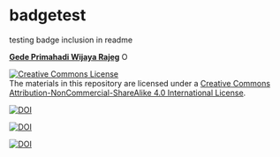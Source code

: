 # badgetest
testing badge inclusion in readme

[__Gede Primahadi Wijaya Rajeg__](https://figshare.com/authors/Gede_Primahadi_Wijaya_Rajeg/1234749) <a itemprop="sameAs" content="https://orcid.org/0000-0002-2047-8621" href="https://orcid.org/0000-0002-2047-8621" target="orcid.widget" rel="noopener noreferrer" style="vertical-align:top;"><img src="https://orcid.org/sites/default/files/images/orcid_16x16.png" style="width:1em;margin-right:.5em;" alt="ORCID iD icon"></a>

<a rel="license" href="http://creativecommons.org/licenses/by-nc-sa/4.0/"><img alt="Creative Commons License" style="border-width:0" src="https://i.creativecommons.org/l/by-nc-sa/4.0/88x31.png" /></a><br />The materials in this repository are licensed under a <a rel="license" href="http://creativecommons.org/licenses/by-nc-sa/4.0/">Creative Commons Attribution-NonCommercial-ShareAlike 4.0 International License</a>.

[![DOI](https://img.shields.io/badge/doi-10.26180/5c6e1160b8d8a-blue.svg?style=flat&labelColor=whitesmoke&logo=data%3Aimage%2Fpng%3Bbase64%2CiVBORw0KGgoAAAANSUhEUgAAAB8AAAAfCAYAAAAfrhY5AAAJsklEQVR42qWXd1DTaRrHf%2BiB2Hdt5zhrAUKz4IKEYu9IGiGFFJJQ0gkJCAKiWFDWBRdFhCQUF3UVdeVcRQEBxUI3yY9iEnQHb3bdW1fPubnyz%2F11M7lvEHfOQee2ZOYzPyDv%2B3yf9%2Fk95YX4fx%2BltfUt08GcFEuPR4U9hDDZ%2FVngIlhb%2FSiI6InkTgLzgDcgfvtnovhH4BzoVlrbwr55QnhCtBW4QHXnFrZbPBaQoBh4%2FSYH2EnpBEtqcDMVzB93wA%2F8AFwa23XFGcc8CkT3mxz%2BfXWtq9T9IQlLIXYEuHojudb%2BCM7Hgdq8ydi%2FAHiBXyY%2BLjwFlAEnS6Jnar%2FvnQVhvdzasad0eKvWZKe8hvDB2ofLZ%2FZEcWsh%2BhyIuyO5Bxs2iZIE4nRv7NWAb0EO8AC%2FWPxjYAWuOEX2MSXZVgPxzmRL3xKz3ScGpx6p6QnOx4mDIFqO0w6Q4fEhO5IzwxlSwyD2FYHzwAW%2BAZ4fEsf74gCumykwNHskLM7taQxLYjjIyy8MUtraGhTWdkfhkFJqtvuVl%2F9l2ZquDfEyrH8B0W06nnpH3JtIyRGpH1iJ6SfxDIHjRXHJmdQjLpfHeN54gnfFx4W9QRnovx%2FN20aXZeTD2J84hn3%2BqoF2Tqr14VqTPUCIcP%2B5%2Fly4qC%2BUL3sYxSvNj1NwsVYPsWdMUfomsdkYm3Tj0nbV0N1wRKwFe1MgKACDIBdMAhPE%2FwicwNWxll8Ag40w%2BFfhibJkGHmutjYeQ8gVlaN%2BjO51nDysa9TwNUFMqaGbKdRJZFfOJSp6mkRKsv0rRIpEVWjAvyFkxNOEpwvcAVPfEe%2Bl8ojeNTx3nXLBcWRrYGxSRjDEk0VlpxYrbe1ZmaQ5xuT0u3r%2B2qe5j0J5uytiZPGsRL2Jm32AldpxPUNJ3jmmsN4x62z1cXrbedXBQf2yvIFCeZrtyicZZG2U2nrrBJzYorI2EXLrvTfCSB43s41PKEvbZDEfQby6L4JTj%2FfIwam%2B4%2BwucBu%2BDgNK05Nle1rSt9HvR%2FKPC4U6LTfvUIaip1mjIa8fPzykii23h2eanT57zQ7fsyYH5QjywwlooAUcAdOh5QumgTHx6aAO7%2FL52eaQNEShrxfhL6albEDmfhGflrsT4tps8gTHNOJbeDeBlt0WJWDHSgxs6cW6lQqyg1FpD5ZVDfhn1HYFF1y4Eiaqa18pQf3zzYMBhcanlBjYfgWNayAf%2FASOgklu8bmgD7hADrk4cRlOL7NSOewEcbqSmaivT33QuFdHXj5sdvjlN5yMDrAECmdgDWG2L8P%2BAKLs9ZLZ7dJda%2BB4Xl84t7QvnKfvpXJv9obz2KgK8dXyqISyV0sXGZ0U47hOA%2FAiigbEMECJxC9aoKp86re5O5prxOlHkcksutSQJzxZRlPZmrOKhsQBF5zEZKybUC0vVjG8PqOnhOq46qyDTDnj5gZBriWCk4DvXrudQnXQmnXblebhAC2cCB6zIbM4PYgGl0elPSgIf3iFEA21aLdHYLHUQuVkpgi02SxFdrG862Y8ymYGMvXDzUmiX8DS5vKZyZlGmsSgQqfLub5RyLNS4zfDiZc9Edzh%2FtCE%2BX8j9k%2FqWB071rcZyMImne1SLkL4GRw4UPHMV3jjwEYpPG5uW5fAEot0aTSJnsGAwHJi2nvF1Y5OIqWziVCQd5NT7t6Q8guOSpgS%2Fa1dSRn8JGGaCD3BPXDyQRG4Bqhu8XrgAp0yy8DMSvvyVXDgJcJTcr1wQ2BvFKf65jqhvmxXUuDpGBlRvV36XvGjQzLi8KAKT2lYOnmxQPGorURSV0NhyTIuIyqOmKTMhQ%2BieEsgOgpc4KBbfDM4B3SIgFljvfHF6cef7qpyLBXAiQcXvg5l3Iunp%2FWv4dH6qFziO%2BL9PbrimQ9RY6MQphEfGUpOmma7KkGzuS8sPUFnCtIYcKCaI9EXo4HlQLgGrBjbiK5EqMj2AKWt9QWcIFMtnVvQVDQV9lXJJqdPVtUQpbh6gCI2Ov1nvZts7yYdsnvRgxiWFOtNJcOMVLn1vgptVi6qrNiFOfEjHCDB3J%2BHDLqUB77YgQGwX%2Fb1eYna3hGKdlqJKIyiE4nSbV8VFgxmxR4b5mVkkeUhMgs5YTi4ja2XZ009xJRHdkfwMi%2BfocaancuO7h%2FMlcLOa0V%2FSw6Dq47CumRQAKhgbOP8t%2BMTjuxjJGhXCY6XpmDDFqWlVYbQ1aDJ5Cptdw4oLbf3Ck%2BdWkVP0LpH7s9XLPXI%2FQX8ws%2Bj2In63IcRvOOo%2BTTjiN%2BlssfRsanW%2B3REVKoavBOAPTXABW4AL7e4NygHdpAKBscmlDh9Jysp4wxbnUNna3L3xBvyE1jyrGIkUHaqQMuxhHElV6oj1picvgL1QEuS5PyZTEaivqh5vUCKJqOuIgPFGESns8kyFk7%2FDxyima3cYxi%2FYOQCj%2F%2B9Ms2Ll%2Bhn4FmKnl7JkGXQGDKDAz9rUGL1TIlBpuJr9Be2JjK6qPzyDg495UxXYF7JY1qKimw9jWjF0iV6DRIqE%2B%2FeWG0J2ofmZTk0mLYVd4GLiFCOoKR0Cg727tWq981InYynvCuKW43aXgEjofVbxIqrm0VL76zlH3gQzWP3R3Bv9oXxclrlO7VVtgBRpSP4hMFWJ8BrUSBCJXC07l40X4jWuvtc42ofNCxtlX2JH6bdeojXgTh5TxOBKEyY5wvBE%2BACh8BtOPNPkApjoxi5h%2B%2FFMQQNpWvZaMH7MKFu5Ax8HoCQdmGkJrtnOiLHwD3uS5y8%2F2xTSDrE%2F4PT1yqtt6vGe8ldMBVMEPd6KwqiYECHDlfbvzphcWP%2BJiZuL5swoWQYlS%2Br7Yu5mNUiGD2retxBi9fl6RDGn4Ti9B1oyYy%2BMP5G87D%2FCpRlvdnuy0PY6RC8BzTA40NXqckQ9TaOUDywkYsudxJzPgyDoAWn%2BB6nEFbaVxxC6UXjJiuDkW9TWq7uRBOJocky9iMfUhGpv%2FdQuVVIuGjYqACbXf8aa%2BPeYNIHZsM7l4s5gAQuUAzRUoT51hnH3EWofXf2vkD5HJJ33vwE%2FaEWp36GHr6GpMaH4AAPuqM5eabH%2FhfG9zcCz4nN6cPinuAw6IHwtvyB%2FdO1toZciBaPh25U0ducR2PI3Zl7mokyLWKkSnEDOg1x5fCsJE9EKhH7HwFNhWMGMS7%2BqxyYsbHHRUDUH4I%2FAheQY7wujJNnFUH4KdCju83riuQeHU9WEqNzjsJFuF%2FdTDAZ%2FK7%2F1WaAU%2BAWymT59pVMT4g2AxcwNa0XEBDdBDpAPvgDIH73R25teeuAF5ime2Ul0OUIiG4GpSAEJeYW9wDTf43wfwHgHLKJoPznkwAAAABJRU5ErkJggg%3D%3D)](http://dx.doi.org/10.26180/5c6e1160b8d8a)

[![DOI](https://img.shields.io/badge/doi-10.26180/5c6e1160b8d8a-blue.svg?style=flat&labelColor=gainsboro&logoWidth=40&logo=data%3Aimage%2Fpng%3Bbase64%2CiVBORw0KGgoAAAANSUhEUgAAAFAAAAAZCAYAAACmRqkJAAAKi0lEQVR4Ae3ZaVBUV97H8evuE0EfH32MmkcfoyAuGjXKgkvMaFRAFuiloemWvRuEXlgEBREXBYJiXAQUFeKocUniQiKogAJhQWwWENDEjLNYvjFLzUzNkplEZb5kTme6nCRjKlOpSZlb9SmL2%2Ffcuv3re87%2FnKP0TYfOcslqPMbt63xBKuh09MTxgi7HKT1Sj1TvKp%2BMkZB6%2FXT8c4AjUYPyVdfb7Qs6HTIJ8EHe7Ul%2B152CphDabRQ0uMr7%2FRQgh%2B8qU6%2FBiPDVGv0jq0uGE94b0ZZ3j%2B25MTetoMsh%2FWD91OBqT9%2Fsehd5EqGV17nKMzTqOHvaRMMLEp7qACfinq%2FW1BBx5ZxB13x5X3Jr1v%2Fz9pUcaHU63PiicjrhvXfNRbY1Th49Q6Y1vu6zyqSjzX3aVIgf4OkKToxhgxpd5OMzV0bYE4CRN1Chu34pnTfwnV03FiTlfzDRXBHo6dfgIq8sX6ByV6vjthGc0UdrrPPVGFQBxlSjzJQWENVUZkebceiLpyM8IZSx7O7Zl4JivUNMZX5h8Rt4%2B2L0llKfgu6JKa%2BXvpB5bZ48%2Ba3F6lil2pDkE2rODzCsU0VUnNFHNZQqdS3lx3Utl%2FMILQcfYt5TEeC1GSprgAq0XlgYGLQyxJTlr0uK0DVX7E5s2ZtOgHvLw5fLK9xVmcqguEj%2F2LXbwsvPBkZZKl4j5NcIKinaUsLbejFWZ7m8Do2cmwnb4cFqArRwx3TEYzi%2Bz7DTD0uhxnj8cAEWWUZK%2BTcdhh4pmTWUsW01Y1uCUmNY7Rtqzo5svJSS0poVXtg6yVj7sn9qunek3j8xPVXXeMFoaDkev6lDF7ene7Y5r2taNAXmEBXaP69zevaOjuUeeZ0zhzJuPsM5CdYvOhZVqBMhBqIVDt8zwGdQjR4of9AA%2BXJjUFpww7GodnHAQca4srDAWCXjW3pETal%2BbfumuOLKqSm17vIQtWr1Uu3JYy6JbXuXFbRN1R8pm5byxtG5CcdOz9EUVc7I5IeQEWQ7wWVwzwrsRn%2BbAFeiCxNsKv5Y9P03BFgjAlT90AGOQy2T47fObl00ocFZHl%2B2UGXw0RjzNUWHTPFthckHWh18al8KsGuaFigVVzlKuY%2BG9z37qvuoGlelpsJVldrgrFjbOE%2BeWe8uW18W84qCqc4s7tmCIgzI75hs%2FaJKNFu7rF%2BIIIhr%2BmIQ%2Btn8LQkDMQOeWAYnDHgsQI3NNU7W9j4h5t72o%2FEyvLEQ%2F%2Bu7ymzbOxbCAeOxAgtghz6YgOVYiufEOUlqu0M37ho%2BYn%2FnpJT8bsejVSt90uqdFdlGmV7hF7cuWXetNCShLX%2BI3nKhN%2ByvCs%2Bs6GQpWB33fzKNQR%2BqWr022yvc94q7spBCY%2Bbzkou6ZfJNPf89ZN%2FdidYHnIsKfIzjCMIc7MAwSJiMPFxGMcKQixGwx07R%2FiEe4CNsxFCbAJvwifj8LkIgYRHa8Lm47jNY8AokmMS5NryPh%2FijOB%2BOX4h7foEuyPHlisMtylJpzu1YspkQ36YbLqnx8F1X4abaqmYs9DGmLlrk4CE9XlHlKZskxfpt%2FUJLzyhV23dG%2BITF72fqo9njEaokwIu8lSbG1N4wx273CrP%2B%2BjniQVZhGrzQjlEioFIRcjDM6MIdjBVtHogvl4W9qIX8sTfwU5SgU%2FzdhdGYLcJ9BzvRID6vgx2SxN8PUI9KnIEWH4n7FuIo%2FoRfYV5vMMV4wHRFs%2BvG%2FKl05ZrDVdP11T7eulK3oNQcz%2FAXcj3DpMePjO44KetDL2lDh%2FmV1S3nNoeWnJb7RSXmMJl%2BI0GmH13rKs8lvEdQwfoWKmCxdmGbAEdgAW5jFiQhBb8WXSYTPSjGCBHaMPR5LMANkOCM%2B%2FgD3MS5Z8W1ElzwW3HNJCSI9tcw2ub%2BO8T5LPTBQBy1nusNcB7ztximI1sIsSSzXb04v3vyusJmx63nMufHXlV6LvpEShDd9x%2FHFYWXVPuSX7%2FD7zmpcjuWRupbyvaHnj8Z7BNsUFCArm70iTRcd5bFEN7oxwJs%2FpoA%2FwfBaLJ2Z2EFbmEsNKL7fYYPUI9DIqj%2Fsgkw0CasW%2BL6RbBDFI7gTZSKzz6Gk02AJ23G3QF4xybYU8INce6s5CJNlTyXhYwKv%2FRWMiEeimquzIhrPpGzuSNCsbvLec2%2Brpmh2e0yu%2FxOp96wv6p8X0xeIZW5Bo2%2F6ucdvb%2FdMWVDm8lX11pRpD16OJ6VyZsrQ8yK%2BVFJ9h4UhwEHDj5JgGE23UkSfoZujMMzSESNCPBT9KAFjqi2rcIYZRPgYmzDQ9xDLSz4%2FGsCPIE%2BNkWrTJy%2FhRrRthpVyJJExbnmG2I%2B6x%2BT%2FHxYyQkzQfJGlufpWy6bYlvPUEgu%2BHlHJA5boo7rE3blnBR7r6mv%2BvCBMYEag%2Faqsyr1%2BIk5a%2Fd2z9zGBDpZ31qulCWk9443Hfg5BuJJAgxAG0ZBEmS4DZ7RKIliMVi0d8UvRUCeuPoNAf4Z%2FmgV13pAwiwR3iffFKBQJM5noB%2F6Y5h45v7Wwf0cDtD1DlMIeiugWmZOy5Cv3RgjX7%2FF4GdMXasOjgurmqdafqpojltml9IjvOJ8NMu9lNL5gQmXdMu0BTefz8loMyoJvivs3VMZvhpjqaig%2FZ8gwJGYIsIKRh%2FY4wh%2Bg%2FGQoxYbREgZ%2BB3uww1V3xKgN%2BrwCNtF4Pvx8NveQCEYX%2BAukhCIYuHZLy%2FyDjHbJQfo7PTK1dEBWqPBX2vS%2B2hNW1XquDURypiwXStCjVWuyrSKQC%2FdoUaHtOT2HENoyal4b40x7rK7ylip9NIV3Jy0P6fD24fl3Ra6uoe3PNqOH2Pw3x%2FC8K8CHIU%2BIpQ7OI8yNOJ9TMJO%2FAU9Nn6PjRiGmm%2FpwgsRLQpKjwjuU%2Fz1CQK0R4G4T4%2FwCHWYKlmcA6xr4SA2EzobXeUa9vh21LgpdKxK8hqd5RsaXWS7S9YvlhU2O7ya3ekXrm%2B9lK3KzFH6a4y5V92Ve5hkM4d02EShMestZekE2IxZX7MWdkAgBtmsi9U2lXEwliAOK%2BGLTowThWIZkrEVSSKYgegPOUxwtFmdaBGLsRgg2qeKtosQDh2GYzbisUIEaPvcQ8T5VGzCKowBk2I3mTVALe4wd4tumKcoaZirSKte4RtVrvXwLrw%2BJXV%2F18Ts3BtLEmOaS0yRtRdMfpGJhTKNMbDJWR5V7eEbUNDtcIQAd1PJMwnuJl6E9KQHY7AAHkzQoBkj8B%2B%2FpTWQ4Maezne1P3x1esLBuqmB%2BbccNhJMGetbM%2BGZIi1V%2FoRyOXB77sKVWuPmrd4RBvYQm9ihVue%2F7xDPGljB50MoJmO%2By36gCGsQovCyCGwOarD9R7PLLXZOJjKZvse%2FDQQSvffG7F1rWrZPiLKUX2DPr1hbfHAKb0kDBSeTed5MQj94Pn1xBMvA%2B2IDYTAkcXzXANPRjHq04ACeFeH9aAIcBC3LOq%2FY5pPDeYtO4yRTmzUhbx9LozCEea8ybaHoxDNmVtPltxSVzxhCm3Asg4Tvs683Aa5wwkD8qP9XbgQqUbb6Tp09U5Os3rWiV4jZv2OuvxPdvht70RfST8fjATZd7P33OYzxZ%2FdF7FwcgqPU0yMR2vMYDulpDfBvw%2BGCdBePpq8AAAAASUVORK5CYII%3D)](http://dx.doi.org/10.26180/5c6e1160b8d8a)

[![DOI](https://img.shields.io/badge/doi-10.26180/5c6e1160b8d8a-blue.svg?style=flat&labelColor=gainsboro&logoWidth=40&logo=data%3Aimage%2Fpng%3Bbase64%2CiVBORw0KGgoAAAANSUhEUgAAAMgAAAA%2BCAYAAABuk1SaAAAhUUlEQVR4Ae3dCXhN1%2BL%2F%2F5UhMgsi5kFIoiTmIQilapZ5CBkkiEQECaGlg1ar1WrRmmm5Wi2qSuktipgJMhgkWkOvGqoUHWqe1%2F%2B9v9a5%2F%2F07T04SQ5Tes57n9Zxesvc5ctdnr2GtvY94nGXGAQ8xM89T44jmaAI7iP%2BJYi7mkpj9ncYSdupVqGIIhyvm4jzOYhKc9CHZ4RumsYSdehXmYi5PdRmQ850hHHUwDRsxAVUgph1oaAhIMu5AKtcRBpHpG2oIRx1Mx0ZMQBWIHS3DxdNczMXccjjgK0idWbBOyv7WEJB3IY0MhyEc9lgKqTMb1hBPczEXc0A8cRpS5yAqwBCQYFyGVM6jnS4gHvgZUud7VDQHxFye%2BBLYJ1VjidKw7x6XzP9OMwSkIvZD6mwalLOs9Kw89xqEoBnckIwd2DzjoEf0Jv%2BACjtahjUnAJVREfshdTbDGer9hyLVAc6wgDAXc3lSwlEGY5GF1ejiH58ioqZNNYQkGsdxHYcGZGd0IxxdCMMP%2BAvLURmOE69Utc9sEa6NNzJwEXvgi944jus4nOkb1mNrq3AR1ztFC4cWzjBswE6MgMPfHxJzMYcDGIE7kMoheAQnv6CFoxTKoR46Dshe5%2F7BgdalCMMKSOUu%2Bum6VKMgdT6CJbx2tQzt%2BJ1fpGf3uLSyPeLSbNT7N8NpSOU64iCCaMnMxVz%2BzoBYYzmkzs2AmCE9k49uq04oFmAf3kOZ4bnTBUGwwVeQym300QVkBKTOzK1%2B4SI4dqjo0ndYRf%2B41Fm8x37MhCv6QRqZfa%2Fb9TcGxFzMAQmKTdVeJ0HqnAuMGdo0MXfdBN244zYSdQPzdsjBr%2Fj002WNq2Y2C29KGBqgNr7GOWzZ3TK00fZW98YaeAVSJx0dcQlS50WYA%2FL3F3NI4IFv8SdOIT38lTdtCMNnkFDWvpJxWGithx9aoirqTvuxtgMD8lTC8Dt%2BRQwcd7YMqzv%2F%2BdgqPePS%2FDhnS1hjGqTORJTCOJzB71iMyhCPrZiLuezgKg4LKm8pWEHr9hhC4owmqA2rhG3%2FFoQiEGcgcZDxR%2BNZebXTCMVF%2FIHET1Y2EoTDjnOth1QW7W0WYimkFAF9Ukdzvsv4DTFoj%2BOQOIZ2tFaie%2Bc4a%2F%2BIZK%2BA6CENe%2FToZ%2B8fPkgk5qw1TBJYoVRiDv8NczGXR17U2MAFL%2BA7fIQGnz4fo4XDFjGYgb5wCB3xqmF7SWOEEw6v6Xk%2BtoRiDaSydPrhOlaT%2FqimnXsMbuAyM1TJC5%2BLNkzbboZUFgTGpVkGxg5tEBA1OJxA1GtTppFFwpaVInHPOpekPetSEnPXziAYwYlZa6xVOFpjAVZhEOwhzOXRFnM4gJdwG1LZ8mPjwLIMmiOpvFcgcQOJ%2FuHJWuX0xSh0TMjeZPn%2Bvi6CUKTjEv7CwMym4S05TzpaoCvheC6292C%2FgHtji0Z4BVfwO8GID019SQw%2BvtM6aX9Gz6TcdS9y7gZ03QSvL%2BMOJH7D86hmtAZzHQMgHnVIzMUcEHtshNS5lNUitBVjhAn6cQEVeQ5X8VpqxVziDHwbbpVaQCrhuRk%2FeLRaF9OthlrnkPj2%2ByZBdt3j08qqtQyJDFSkC9WOKeNn%2B36zuHy%2F75YKztUdf0JiBypjBaTOcPTATUidJbB61AExF3NArLEYUuf03uYhdVmPCNe1INcDoob05QrflEr4ByRucZUPnZ1XQ5vK3YN3J16sZsusVQXOkQOJbw4REM6lBWQHJNb1DElyTD6ytTQzYjM5Tzb8kQSp%2FIw6eBG3dS1IB7QyBElnSuLuNYLXkpqwsEIllAtQ60Tm8o8PSDjCNK2xFzdwHi8caxRgyaKdNgaJxnTE%2BYcNtCMgjlTCqThBOL4YkTu51sw8jww19vhl1j6vurnVY7QxTXu6VUM%2B7xjtqwbkqWhDKzQk7IXXWg38fpN2Hl%2F8BYlF8MAqznuc1zcSs1fb9Mva7pyQvSGZsc50%2FiwIVvy9La%2Fv4E%2FcwHZ4QyTh%2Fip%2FGlI1TuiEkRiH8eioC0cqDmE3uuCJDklg%2FH8nWfwwEunKSITDyhzy4rYiLeEbVh2d0Ri2uLceEpemvbrDF6Wjpk8TVEQnNBmQvbasEFIQjGE4NuN7jzkZkT3ac75dHP%2Bvq3W72TOO6cBxV3GBFqhByqld5eimLeP4DWiNJVT4IwQgbkjOAvHCnnfdRu8Z23hE7kS79%2Fb3FHPyqpdD69l57tVe3tNJLPq%2BnEjIWi3Sc6c5DMhe3wKdOEelAQ8w%2FgiMTdVPZy%2FDFUid1yHghVOQSgYcnuyADDH8296GNLIeduaAFLNkdu5saEmq4T18hSgpylgE3NvucRBX8XHo8FcdmVLVxgEH8GZ8VrYNU7za%2BMN3jHS2IxxhasB%2FaI1fZM1u8Wm1OW4%2BpkW%2BPaEyM1I%2BHPcLLhOM9kNzPnV6fW9Kqw8P%2BJXjPI60RlOwD305ZxkswzXshidskIjl7Pt6%2FaP8yuXn5Fd7mK6TC76BVG7gDE5jGAQ8cVJfwf6hATGX2Qc8DSveDqiLah9cqGG5s1GElZrilcr5Pc1DfBmoD%2F3%2FB%2BmpJyPGjm9GC5ClFgiPvLJnVBMq82rOc4AWpHFujeiyHDtgO61RcGzqyxy31j9ikAfjA23sshkpHOefnL2CFuNzR0LxHMcf5fiFaImzkFgFP%2FwBiTuIRA%2BjLfRvQcAKNeEJW4hJud6mK5Ba50EYrkPiFPrDC%2B4oAwErDMX32InOEP%2B8gJiLIRzVsRhncWRmvufADWE9tXHDdkjlLltBYjv3HdZaXT3vYiktiAsB0aZef6Rb9M6kA%2B291DkuzVvnE8IAfRrHTlzxbG%2FtCjsVR5karp%2B0b31bjjlFOMbMy3cpTTA%2BIhha5Y7HLWRxDne2xM%2Fm9Yi2TZ5XN2SoTY%2BHUA8jIHW%2BhiNG4yf8gjkoj%2BJsyJwCqbwKAVOD9Iooa%2BiaUf5xATGHA3gbUufMzAOejancY3TrIYfhLTlOraQHw71bpz4WdJO07SaNUO%2BlPa9acbwfrYf%2Fuj7dqnHMbmximtiFDYguHFOrZ1CiZdLe9doCX%2B0%2BWXu1VqMKx%2BzDGqaFK87Z%2FUzYrP1eTfeVjbNiDNPwyymtvcdLN6vjItVywbLGdQlJCD%2FrDQE%2FnIbENSSjA%2F4y2kWcBjEr37OomamvdF2rHg9facwBedoDYo1lkDo3Zx70DDgsBjpQuePwCprBNqdFiOW%2FOvcRakV9K12TF1m30G6W%2BhbHkrJXPctYYAjnWMAMVlW6ajU5rsZmv3jBq6nPYIE6U4%2B7VyGUnvgSMfx8IE4zjvkM5fnv8TtahG3a2STCf8uzgWKXd6TlpogAO0LVluPHIAI2SIA0MovQC16L2rG8AhLX0NEckP%2FpgHjAU%2FMS7kIqx%2FCMblu6DQYjI5NV9jf9%2B2tdi%2B1qsfBY74mTfelm5WoDbcYSgbQI8zn2JHxwv%2BswbXEeE3iveF5vYT3a4TwkVsAN72AdYYo96DDAMtc9xvDvaYVz%2BsAjAYLW56kPSKA2kzhwtOHzOsEFzmAaPs0CDxyQkD7JglcblIYzrIPih7FXbuj9THRYoBScdZ%2FN7lHcARrEWDG0V4rxZ7QJiObP%2BDtTnyng3nvb6T6PTVDc0KK7xrrH8UzCQWxHEEppuOtPq7RNcQESlze3Cu%2FKQp825XkO84L6DXdkga8BAQlmmrX6jLy6lTm2PqweICA2aLC%2BTYTbiJCkOmvaRoZy85RXbouQcgRmOX93BkPQG7cgcRx1IHY2jii1clQHW7p4cdo4BnkYC2cIyt8SkKDoYSI4ati9yoOgPoOZMh9S7OPD%2Bv13fcYez2IslmMHspGJtZiLNDSDLUQwihmQ2kjHCuzCTizHSHgG6Su48e%2BOjaRq4TQaM7AGmcjGLqzHPAxBA1jDKPiphsmSOMzHXGU%2BIgPuLTHUx2isxC5lJV5EneB%2BaiypwA29MBMZyMIu%2FFu3tuUA3n9okV0tNzijA77GyulH6jxP96YRle8sJC5SUTuIl8dpCfbEs4gITXvZleneKWoVvA4edqW6KfL949)](http://dx.doi.org/10.26180/5c6e1160b8d8a)
